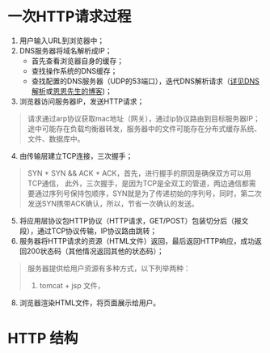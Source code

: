 # 一次HTTP请求过程
1. 用户输入URL到浏览器中；
2. DNS服务器将域名解析成IP；
    - 首先查看浏览器自身的缓存；
    - 查找操作系统的DNS缓存；
    - 查找配置的DNS服务器（UDP的53端口），迭代DNS解析请求（[详见DNS解析](/web/basic/dns.md)或[恩恩先生的博客](https://www.cnblogs.com/engeng/articles/5959335.html))；
3. 浏览器访问服务器IP，发送HTTP请求；
> 请求通过arp协议获取mac地址（网关），通过ip协议路由到目标服务器IP；
> 途中可能存在负载均衡器转发，服务器中的文件可能存在分布式缓存系统、文件、数据库中。
4. 由传输层建立TCP连接，三次握手；
> SYN + SYN && ACK + ACK，首先，进行握手的原因是确保双方可以用TCP通信，
此外，三次握手，是因为TCP是全双工的管道，两边通信都需要通过序列号保持包顺序，SYN就是为了传递初始的序列号，同时，第二次发送SYN携带ACK确认，所以，节省一次确认的发送。
5. 将应用层协议包HTTP协议（HTTP请求，GET/POST）包装切分后（报文段），通过TCP协议传输，IP协议路由跳转；
6. 服务器将HTTP请求的资源（HTML文件）返回，最后返回HTTP响应，成功返回200状态码（其他情况返回其他的状态码）；
> 服务器提供给用户资源有多种方式，以下列举两种：
> 1. tomcat + jsp 文件，
8. 浏览器渲染HTML文件，将页面展示给用户。


# HTTP 结构

- HTTP Header

- HTTP Body



# Reference 
